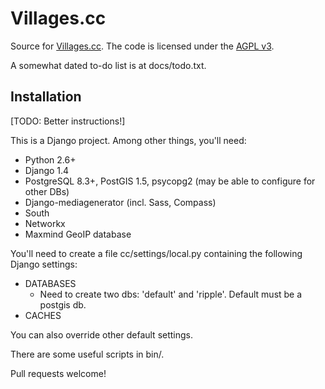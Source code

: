 Villages.cc
===========

Source for [Villages.cc](https://villages.cc/).  The code is licensed under the [AGPL v3](https://www.gnu.org/licenses/agpl-3.0.html).

A somewhat dated to-do list is at docs/todo.txt.

Installation
------------

[TODO: Better instructions!]

This is a Django project.  Among other things, you'll need:

* Python 2.6+
* Django 1.4
* PostgreSQL 8.3+, PostGIS 1.5, psycopg2 (may be able to configure for other DBs)
* Django-mediagenerator (incl. Sass, Compass)
* South
* Networkx
* Maxmind GeoIP database

You'll need to create a file cc/settings/local.py containing the following Django settings:

* DATABASES
  * Need to create two dbs: 'default' and 'ripple'.  Default must be a postgis db.
* CACHES

You can also override other default settings.

There are some useful scripts in bin/.

Pull requests welcome!
